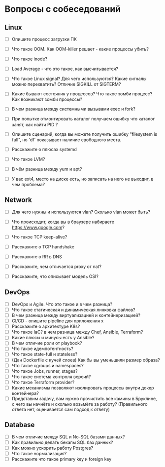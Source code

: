 # Вопросы с собеседований

## Linux

- [ ] Опишите процесс загрузки ПК
- [ ] Что такое OOM. Как OOM-killer решает - какие процессы убить?
- [ ] Что такое inode?
- [ ] Load Average - что это такое, как высчитывается?
- [ ] Что такое Linux signal? Для чего используются? Какие сигналы можно перехватить? Отличие SIGKILL от SIGTERM?
- [ ] Какие бывают состояния у процессов? Что такое зомби процесс? Как возникают зомби процессы? 
- [ ] В чем разница между системными вызывами exec и fork?
- [ ] При попытке отмонтировать каталог получаем ошибку что каталог занят, как найти PID ?
- [ ] Опишите сценарий, когда вы можете получить ошибку "filesystem is full", но 'df' показывает наличие свободного места.
- [ ] Расскажите о плюсах systemd
- [ ] Что такое LVM?
- [ ] В чём разница между yum и apt?
- [ ] У вас ext4, место на диске есть, но записать на него не выходит, в чем проблема?


## Network

- [ ] Для чего нужны и используются vlan? Сколько vlan может быть? 
- [ ] Что происходит, когда вы в браузере набираете https://www.google.com?
- [ ] Что такое TCP keep-alive?
- [ ] Расскажите о TCP handshake
- [ ] Расскажите о RR в DNS
- [ ] Расскажите, чем отличается proxy от nat?
- [ ] Расскажите, что описывает модель OSI?


## DevOps

- [ ] DevOps и Agile. Что это такое и в чем разница?
- [ ] Что такое статическая и динамическая линковка файлов?
- [ ] В чем разница между виртуализацией и контейнеризацией?
- [ ] CI/CD - опишите pipeline для приложения x
- [ ] Расскажите о архитектуре K8s?
- [ ] Что такое IaC? в чем разница между Chef, Ansible, Terraform?
- [ ] Какие плюсы и минусы есть у Ansible?
- [ ] В чем отличие роли от playbook?
- [ ] Что такое идемпотентность?
- [ ] Что такое state-full и stateless?
- [ ] (Дан Dockerfile c кучей слоев) Как бы вы уменьшили размер образа?
- [ ] Что такое cgroups и namespaces?
- [ ] Что такое Jobs, runner, stages? 
- [ ] Что такое система контроля версий? 
- [ ] Что такое Terraform provider?
- [ ] Какие механизмы позволяют изолировать процессы внутри докер контейнера?
- [ ] Представим задачу, вам нужно прочистить все камины в Бруклине, с чего вы начнёте и сколько возьмёте за работу? (Правильного ответа нет, оценивается сам подход к ответу)

## Database 

- [ ] В чем отличие между SQL и No-SQL базами данных?
- [ ] Как правильно делать бекапы SQL баз данных?
- [ ] Как можно ускорить работу Postgres?
- [ ] Что такое нормализация?
- [ ] Расскажите что такое primary key и foreign key